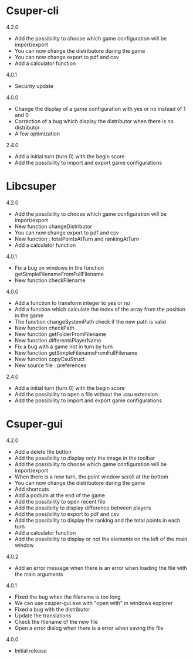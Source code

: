 Csuper-cli
==========

4.2.0

* Add the possibility to choose which game configuration will be import/export
* You can now change the distributore during the game
* You can now change export to pdf and csv
* Add a calculator function

4.0.1

* Security update

4.0.0

* Change the display of a game configuration with yes or no instead of 1 and 0
* Correction of a bug which display the distributor when there is no distributor
* A few optimization

2.4.0

* Add a initial turn (turn 0) with the begin score
* Add the possibility to import and export game configurations

Libcsuper
=========

4.2.0

* Add the possibility to choose which game configuration will be import/export
* New function changeDistributor 
* You can now change export to pdf and csv
* New function : totalPointsAtTurn and rankingAtTurn
* Add a calculator function

4.0.1

* Fix a bug on windows in the function getSimpleFilenameFromFullFilename
* New function checkFilename

4.0.0

* Add a function to transform integer to yes or no
* Add a function which calculate the index of the array from the position in the game
* The function changeSystemPath check if the new path is valid
* New function checkPath
* New function getFolderFromFilename
* New function differentsPlayerName
* Fix a bug with a game not in turn by turn
* New function getSimpleFilenameFromFullFilename
* New function copyCsuStruct
* New source file : preferences

2.4.0

* Add a initial turn (turn 0) with the begin score
* Add the possibility to open a file without the .csu extension
* Add the possibility to import and export game configurations

Csuper-gui
==========

4.2.0

* Add a delete file button
* Add the possibility to display only the image in the toolbar
* Add the possibility to choose which game configuration will be import/export
* When there is a new turn, the point window scroll at the bottom
* You can now change the distributore during the game
* Add shortcuts
* Add a podium at the end of the game
* Add the possibility to open recent file
* Add the possibilty to display difference between players
* Add the possibility to export to pdf and csv
* Add the possibility to display the ranking and the total points in each turn
* Add a calculator function
* Add the possibility to display or not the elements on the left of the main window

4.0.2

* Add an error message when there is an error when loading the file with the main arguments

4.0.1

* Fixed the bug when the filename is too long
* We can use csuper-gui.exe with "open with" in windows explorer
* Fixed a bug with the distributor
* Update the translations
* Check the filename of the new file
* Open a error dialog when there is a error when saving the file

4.0.0

* Initial release